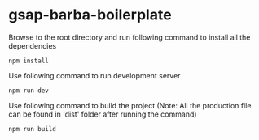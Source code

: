 # gsap-barba-boilerplate

Browse to the root directory and run following command to install all the dependencies
```
npm install
```

Use following command to run development server
```
npm run dev
```

Use following command to build the project (Note: All the production file can be found in 'dist' folder after running the command)
```
npm run build
```
